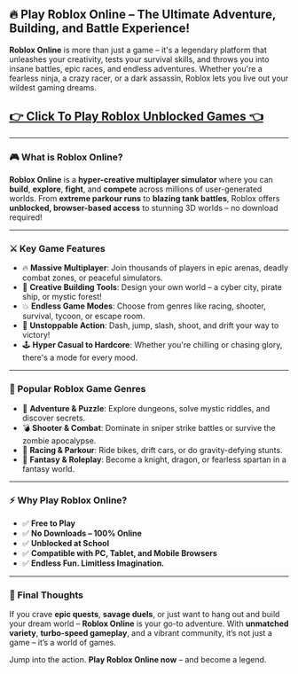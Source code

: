 ## 🔥 Play Roblox Online – The Ultimate Adventure, Building, and Battle Experience!

**Roblox Online** is more than just a game – it's a legendary platform that unleashes your creativity, tests your survival skills, and throws you into insane battles, epic races, and endless adventures. Whether you're a fearless ninja, a crazy racer, or a dark assassin, Roblox lets you live out your wildest gaming dreams.

## <a href="https://1kb.link/ybHDql">👉 Click To Play Roblox Unblocked Games 👈</a>

---

### 🎮 What is Roblox Online?

**Roblox Online** is a **hyper-creative multiplayer simulator** where you can **build**, **explore**, **fight**, and **compete** across millions of user-generated worlds. From **extreme parkour runs** to **blazing tank battles**, Roblox offers **unblocked, browser-based access** to stunning 3D worlds – no download required!

---

### ⚔️ Key Game Features

* 🔥 **Massive Multiplayer**: Join thousands of players in epic arenas, deadly combat zones, or peaceful simulators.
* 🎨 **Creative Building Tools**: Design your own world – a cyber city, pirate ship, or mystic forest!
* 💥 **Endless Game Modes**: Choose from genres like racing, shooter, survival, tycoon, or escape room.
* 🚀 **Unstoppable Action**: Dash, jump, slash, shoot, and drift your way to victory!
* 🕹️ **Hyper Casual to Hardcore**: Whether you're chilling or chasing glory, there's a mode for every mood.

---

### 🌌 Popular Roblox Game Genres

* 🧩 **Adventure & Puzzle**: Explore dungeons, solve mystic riddles, and discover secrets.
* 💣 **Shooter & Combat**: Dominate in sniper strike battles or survive the zombie apocalypse.
* 🏁 **Racing & Parkour**: Ride bikes, drift cars, or do gravity-defying stunts.
* 🧙 **Fantasy & Roleplay**: Become a knight, dragon, or fearless spartan in a fantasy world.

---

### ⚡ Why Play Roblox Online?

* ✅ **Free to Play**
* ✅ **No Downloads – 100% Online**
* ✅ **Unblocked at School**
* ✅ **Compatible with PC, Tablet, and Mobile Browsers**
* ✅ **Endless Fun. Limitless Imagination.**

---

### 💬 Final Thoughts

If you crave **epic quests**, **savage duels**, or just want to hang out and build your dream world – **Roblox Online** is your go-to adventure. With **unmatched variety**, **turbo-speed gameplay**, and a vibrant community, it’s not just a game – it’s a world of games.

Jump into the action. **Play Roblox Online now** – and become a legend.
